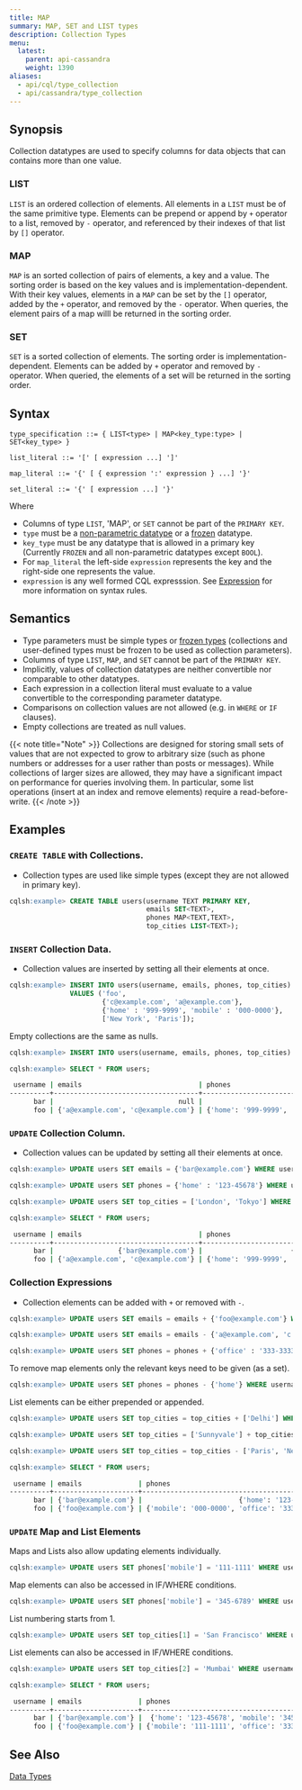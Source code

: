 ```yaml
---
title: MAP
summary: MAP, SET and LIST types
description: Collection Types
menu:
  latest:
    parent: api-cassandra
    weight: 1390
aliases:
  - api/cql/type_collection
  - api/cassandra/type_collection
---
```


## Synopsis

Collection datatypes are used to specify columns for data objects that can contains more than one value.

### LIST
`LIST` is an ordered collection of elements. All elements in a `LIST` must be of the same primitive type. Elements can be prepend or append by `+` operator to a list, removed by `-` operator, and referenced by their indexes of that list by `[]` operator.

### MAP
`MAP` is an sorted collection of pairs of elements, a key and a value. The sorting order is based on the key values and is implementation-dependent. With their key values, elements in a `MAP` can be set by the `[]` operator, added by the `+` operator, and removed by the `-` operator.
When queries, the element pairs of a map willl be returned in the sorting order.

### SET
`SET` is a sorted collection of elements. The sorting order is implementation-dependent. Elements can be added by `+` operator and removed by `-` operator. When queried, the elements of a set will be returned in the sorting order.

## Syntax
```
type_specification ::= { LIST<type> | MAP<key_type:type> | SET<key_type> }

list_literal ::= '[' [ expression ...] ']'

map_literal ::= '{' [ { expression ':' expression } ...] '}'

set_literal ::= '{' [ expression ...] '}'

```

Where 

- Columns of type `LIST`, 'MAP', or `SET` cannot be part of the `PRIMARY KEY`.
- `type` must be a [non-parametric datatype](../#datatypes) or a [frozen](../type_frozen) datatype.
- `key_type` must be any datatype that is allowed in a primary key (Currently `FROZEN` and all non-parametric datatypes except `BOOL`).
- For `map_literal` the left-side `expression` represents the key and the right-side one represents the value.
- `expression` is any well formed CQL expresssion. See [Expression](..#expressions) for more information on syntax rules.

## Semantics

- Type parameters must be simple types or [frozen types](../type_frozen) (collections and user-defined types must be frozen to be used as collection parameters).
- Columns of type `LIST`, `MAP`, and `SET` cannot be part of the `PRIMARY KEY`.
- Implicitly, values of collection datatypes are neither convertible nor comparable to other datatypes.
- Each expression in a collection literal must evaluate to a value convertible to the corresponding parameter datatype.
- Comparisons on collection values are not allowed (e.g. in `WHERE` or `IF` clauses).
- Empty collections are treated as null values.

{{< note title="Note" >}}
Collections are designed for storing small sets of values that are not expected to grow to arbitrary size (such as phone numbers or addresses for a user rather than posts or messages).
While collections of larger sizes are allowed, they may have a significant impact on performance for queries involving them. 
In particular, some list operations (insert at an index and remove elements) require a read-before-write.
{{< /note >}}

## Examples

### `CREATE TABLE` with Collections.
- Collection types are used like simple types (except they are not allowed in primary key).

```{.sql .copy .separator-gt}
cqlsh:example> CREATE TABLE users(username TEXT PRIMARY KEY, 
                                  emails SET<TEXT>,
                                  phones MAP<TEXT,TEXT>,
                                  top_cities LIST<TEXT>);
```

### `INSERT` Collection Data.
- Collection values are inserted by setting all their elements at once.

```{.sql .copy .separator-gt}
cqlsh:example> INSERT INTO users(username, emails, phones, top_cities) 
               VALUES ('foo', 
                       {'c@example.com', 'a@example.com'}, 
                       {'home' : '999-9999', 'mobile' : '000-0000'}, 
                       ['New York', 'Paris']);
```
Empty collections are the same as nulls.
```{.sql .copy .separator-gt}
cqlsh:example> INSERT INTO users(username, emails, phones, top_cities) VALUES ('bar', { }, { }, [ ]);
```
```{.sql .copy .separator-gt}
cqlsh:example> SELECT * FROM users;
```
```sh
 username | emails                             | phones                                     | top_cities
----------+------------------------------------+--------------------------------------------+-----------------------
      bar |                               null |                                       null |                  null
      foo | {'a@example.com', 'c@example.com'} | {'home': '999-9999', 'mobile': '000-0000'} | ['New York', 'Paris']
```

### `UPDATE` Collection Column.
- Collection values can be updated by setting all their elements at once.

```{.sql .copy .separator-gt}
cqlsh:example> UPDATE users SET emails = {'bar@example.com'} WHERE username = 'bar';
```
```{.sql .copy .separator-gt}
cqlsh:example> UPDATE users SET phones = {'home' : '123-45678'} WHERE username = 'bar';
```
```{.sql .copy .separator-gt}
cqlsh:example> UPDATE users SET top_cities = ['London', 'Tokyo'] WHERE username = 'bar';
```
```{.sql .copy .separator-gt}
cqlsh:example> SELECT * FROM users;
```
```sh
 username | emails                             | phones                                     | top_cities
----------+------------------------------------+--------------------------------------------+-----------------------
      bar |                {'bar@example.com'} |                      {'home': '123-45678'} |   ['London', 'Tokyo']
      foo | {'a@example.com', 'c@example.com'} | {'home': '999-9999', 'mobile': '000-0000'} | ['New York', 'Paris']
```

### Collection Expressions
- Collection elements can be added with `+` or removed with `-`.

```{.sql .copy .separator-gt}
cqlsh:example> UPDATE users SET emails = emails + {'foo@example.com'} WHERE username = 'foo';
```
```{.sql .copy .separator-gt}
cqlsh:example> UPDATE users SET emails = emails - {'a@example.com', 'c.example.com'} WHERE username = 'foo';
```
```{.sql .copy .separator-gt}
cqlsh:example> UPDATE users SET phones = phones + {'office' : '333-3333'} WHERE username = 'foo';
```
To remove map elements only the relevant keys need to be given (as a set).
```{.sql .copy .separator-gt}
cqlsh:example> UPDATE users SET phones = phones - {'home'} WHERE username = 'foo';
```
List elements can be either prepended or appended. 
```{.sql .copy .separator-gt}
cqlsh:example> UPDATE users SET top_cities = top_cities + ['Delhi'] WHERE username = 'foo';
```
```{.sql .copy .separator-gt}
cqlsh:example> UPDATE users SET top_cities = ['Sunnyvale'] + top_cities WHERE username = 'foo';
```
```{.sql .copy .separator-gt}
cqlsh:example> UPDATE users SET top_cities = top_cities - ['Paris', 'New York'] WHERE username = 'foo';
```
```{.sql .copy .separator-gt}
cqlsh:example> SELECT * FROM users;
```
```sh
 username | emails              | phones                                       | top_cities
----------+---------------------+----------------------------------------------+------------------------
      bar | {'bar@example.com'} |                        {'home': '123-45678'} |    ['London', 'Tokyo']
      foo | {'foo@example.com'} | {'mobile': '000-0000', 'office': '333-3333'} | ['Sunnyvale', 'Delhi']
```

### `UPDATE` Map and List Elements

Maps and Lists also allow updating elements individually.

```{.sql .copy .separator-gt}
cqlsh:example> UPDATE users SET phones['mobile'] = '111-1111' WHERE username = 'foo';
```
Map elements can also be accessed in IF/WHERE conditions.
```{.sql .copy .separator-gt}
cqlsh:example> UPDATE users SET phones['mobile'] = '345-6789' WHERE username = 'bar' IF phones['mobile'] = null;
```
List numbering starts from 1.
```{.sql .copy .separator-gt}
cqlsh:example> UPDATE users SET top_cities[1] = 'San Francisco' WHERE username = 'bar';
```
List elements can also be accessed in IF/WHERE conditions.
```{.sql .copy .separator-gt}
cqlsh:example> UPDATE users SET top_cities[2] = 'Mumbai' WHERE username = 'foo' IF top_cities[2] = 'Delhi';
```
```{.sql .copy .separator-gt}
cqlsh:example> SELECT * FROM users;
```
```sh
 username | emails              | phones                                       | top_cities
----------+---------------------+----------------------------------------------+----------------------------
      bar | {'bar@example.com'} |  {'home': '123-45678', 'mobile': '345-6789'} | ['San Francisco', 'Tokyo']
      foo | {'foo@example.com'} | {'mobile': '111-1111', 'office': '333-3333'} |    ['Sunnyvale', 'Mumbai']
```

## See Also

[Data Types](..#datatypes)
